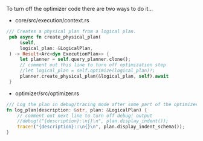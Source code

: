 
To turn off the optimizer code there are two ways to do it...

* core/src/execution/context.rs

```rust
/// Creates a physical plan from a logical plan.
 pub async fn create_physical_plan(
     &self,
     logical_plan: &LogicalPlan,
 ) -> Result<Arc<dyn ExecutionPlan>> {
     let planner = self.query_planner.clone();
     // comment out this line to turn off optimization step
     //let logical_plan = self.optimize(logical_plan)?;
     planner.create_physical_plan(&logical_plan, self).await
 }
```

* optimizer/src/optimizer.rs

```rust
/// Log the plan in debug/tracing mode after some part of the optimizer runs
fn log_plan(description: &str, plan: &LogicalPlan) {
    // comment out next line to turn off debug! output
    //debug!("{description}:\n{}\n", plan.display_indent());
    trace!("{description}::\n{}\n", plan.display_indent_schema());
}
```
